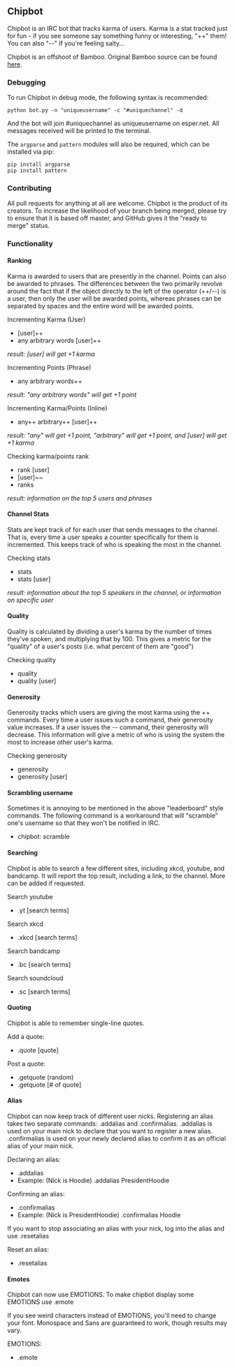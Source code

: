 ## Chipbot

Chipbot is an IRC bot that tracks karma of users. Karma is a stat tracked just for fun - if you see someone say something funny or interesting, "++" them! You can also "--" if you're feeling salty...

Chipbot is an offshoot of Bamboo. Original Bamboo source can be found [here](https://github.com/vgmoose/bamboo).

### Debugging

To run Chipbot in debug mode, the following syntax is recommended:
```
python bot.py -n "uniqueusername" -c "#uniquechannel" -d
```

And the bot will join #uniquechannel as uniqueusername on esper.net. All messages received will be printed to the terminal.

The ```argparse``` and ```pattern``` modules will also be required, which can be installed via pip:
```
pip install argparse
pip install pattern
```

### Contributing

All pull requests for anything at all are welcome. Chipbot is the product of its creators. To increase the likelihood of your branch being merged, please try to ensure that it is based off master, and GitHub gives it the "ready to merge" status.


### Functionality

#### Ranking

Karma is awarded to users that are presently in the channel. Points can also be awarded to phrases. The differences between the two primarily revolve around the fact that if the object directly to the left of the operator (++/--) is a user, then only the user will be awarded points, whereas phrases can be separated by spaces and the entire word will be awarded points.

Incrementing Karma (User)
- [user]++
- any arbitrary words [user]++

*result: [user] will get +1 karma*

Incrementing Points (Phrase)
- any arbitrary words++

*result: "any arbitrary words" will get +1 point*

Incrementing Karma/Points (Inline)
- any++ arbitrary++ [user]++

*result: "any" will get +1 point, "arbitrary" will get +1 point, and [user] will get +1 karma*

Checking karma/points rank
- rank [user]
- [user]~~
- ranks

*result: information on the top 5 users and phrases*

#### Channel Stats

Stats are kept track of for each user that sends messages to the channel. That is, every time a user speaks a counter specifically for them is incremented. This keeps track of who is speaking the most in the channel. 

Checking stats
- stats
- stats [user]

*result: information about the top 5 speakers in the channel, or information on specific user*

#### Quality

Quality is calculated by dividing a user's karma by the number of times they've spoken, and multiplying that by 100. This gives a metric for the "quality" of a user's posts (i.e. what percent of them are "good")

Checking quality
- quality
- quality [user]

#### Generosity

Generosity tracks which users are giving the most karma using the ++ commands. Every time a user issues such a command, their generosity value increases. If a user issues the -- command, their generosity will decrease. This information will give a metric of who is using the system the most to increase other user's karma. 

Checking generosity
- generosity
- generosity [user]

#### Scrambling username

Sometimes it is annoying to be mentioned in the above "leaderboard" style commands. The following command is a workaround that will "scramble" one's username so that they won't be notified in IRC.

- chipbot: scramble

#### Searching

Chipbot is able to search a few different sites, including xkcd, youtube, and bandcamp. It will report the top result, including a link, to the channel. More can be added if requested.

Search youtube
- .yt [search terms]

Search xkcd
- .xkcd [search terms]

Search bandcamp
- .bc [search terms]

Search soundcloud
- .sc [search terms]

#### Quoting

Chipbot is able to remember single-line quotes.

Add a quote:
- .quote [quote]

Post a quote:
- .getquote (random)
- .getquote [# of quote]

#### Alias

Chipbot can now keep track of different user nicks. Registering an alias takes two separate commands: .addalias and .confirmalias. .addalias is used on your main nick to declare that you want to register a new alias. .confirmalias is used on your newly declared alias to confirm it as an official alias of your main nick.

Declaring an alias:
- .addalias <alias>
- Example: (Nick is Hoodie) .addalias PresidentHoodie

Confirming an alias:
- .confirmalias <main nick>
- Example: (Nick is PresidentHoodie) .confirmalias Hoodie

If you want to stop associating an alias with your nick, log into the alias and use .resetalias

Reset an alias:
- .resetalias

#### Emotes

Chipbot can now use EMOTIONS. To make chipbot display some EMOTIONS use .emote

If you see weird characters instead of EMOTIONS, you'll need to change your font. Monospace and Sans are guaranteed to work, though results may vary.

EMOTIONS:
- .emote